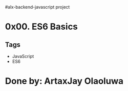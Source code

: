 #alx-backend-javascript project

# 0x00. ES6 Basics

## Tags

- JavaScript
- ES6

# Done by: ArtaxJay Olaoluwa
